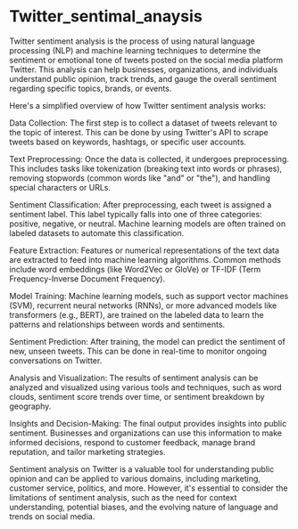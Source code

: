 # Twitter_sentimal_anaysis
Twitter sentiment analysis is the process of using natural language processing (NLP) and machine learning techniques to determine the sentiment or emotional tone of tweets posted on the social media platform Twitter. This analysis can help businesses, organizations, and individuals understand public opinion, track trends, and gauge the overall sentiment regarding specific topics, brands, or events.

Here's a simplified overview of how Twitter sentiment analysis works:

Data Collection: The first step is to collect a dataset of tweets relevant to the topic of interest. This can be done by using Twitter's API to scrape tweets based on keywords, hashtags, or specific user accounts.

Text Preprocessing: Once the data is collected, it undergoes preprocessing. This includes tasks like tokenization (breaking text into words or phrases), removing stopwords (common words like "and" or "the"), and handling special characters or URLs.

Sentiment Classification: After preprocessing, each tweet is assigned a sentiment label. This label typically falls into one of three categories: positive, negative, or neutral. Machine learning models are often trained on labeled datasets to automate this classification.

Feature Extraction: Features or numerical representations of the text data are extracted to feed into machine learning algorithms. Common methods include word embeddings (like Word2Vec or GloVe) or TF-IDF (Term Frequency-Inverse Document Frequency).

Model Training: Machine learning models, such as support vector machines (SVM), recurrent neural networks (RNNs), or more advanced models like transformers (e.g., BERT), are trained on the labeled data to learn the patterns and relationships between words and sentiments.

Sentiment Prediction: After training, the model can predict the sentiment of new, unseen tweets. This can be done in real-time to monitor ongoing conversations on Twitter.

Analysis and Visualization: The results of sentiment analysis can be analyzed and visualized using various tools and techniques, such as word clouds, sentiment score trends over time, or sentiment breakdown by geography.

Insights and Decision-Making: The final output provides insights into public sentiment. Businesses and organizations can use this information to make informed decisions, respond to customer feedback, manage brand reputation, and tailor marketing strategies.

Sentiment analysis on Twitter is a valuable tool for understanding public opinion and can be applied to various domains, including marketing, customer service, politics, and more. However, it's essential to consider the limitations of sentiment analysis, such as the need for context understanding, potential biases, and the evolving nature of language and trends on social media.






